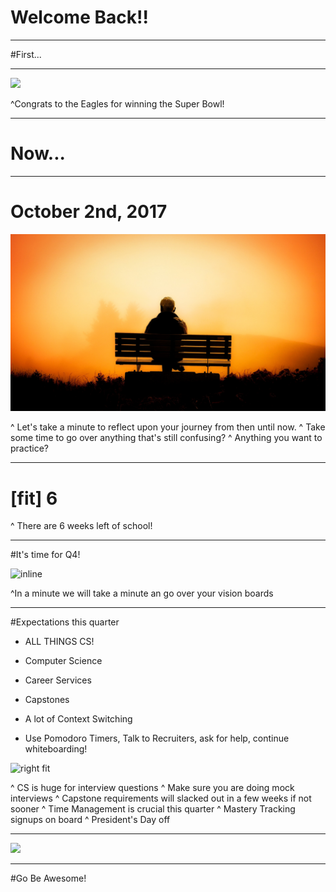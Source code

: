 # Welcome Back!!

---

#First...

---

![](https://media.giphy.com/media/3o7WIKt5YwvkOMmzIY/giphy.gif)

^Congrats to the Eagles for winning the Super Bowl!

---

# Now...

---

# October 2nd, 2017
![](guyOnBench.jpg)

^ Let's take a minute to reflect upon your journey from then until now. 
^ Take some time to go over anything that's still confusing?
^ Anything you want to practice?

---

# [fit] 6

^ There are 6 weeks left of school!

---

#It's time for Q4!

![inline](http://images.wisegeek.com/olympic-medals.jpg)

^In a minute we will take a minute an go over your vision boards
 
---

#Expectations this quarter

- ALL THINGS CS!
 - Computer Science
 - Career Services
 - Capstones

- A lot of Context Switching
- Use Pomodoro Timers, Talk to Recruiters, ask for help, continue whiteboarding!

![right fit](https://stillmed.olympic.org/media/IOCrings.jpg)

^ CS is huge for interview questions
^ Make sure you are doing mock interviews
^ Capstone requirements will slacked out in a few weeks if not sooner
^ Time Management is crucial this quarter
^ Mastery Tracking signups on board
^ President's Day off

---

![](https://media.giphy.com/media/mbhseRYedlG5W/giphy.gif)

---

#Go Be Awesome!

